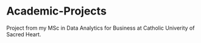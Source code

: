 # Academic-Projects
Project from my MSc in Data Analytics for Business at Catholic Univerity of Sacred Heart.
